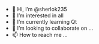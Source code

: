 - 👋 Hi, I’m @sherlok235
- 👀 I’m interested in all
- 🌱 I’m currently learning Qt
- 💞️ I’m looking to collaborate on ...
- 📫 How to reach me ...

<!---
sherlok235/sherlok235 is a ✨ special ✨ repository because its `README.md` (this file) appears on your GitHub profile.
You can click the Preview link to take a look at your changes.
--->
